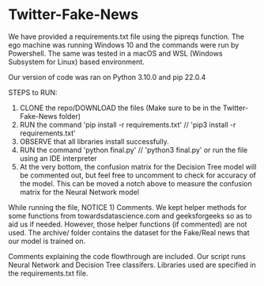 # Twitter-Fake-News

We have provided a requirements.txt file using the pipreqs function. The ego machine was running Windows 10 and the commands were run by Powershell.
The same was tested in a macOS and WSL (Windows Subsystem for Linux) based environment.

Our version of code was ran on Python 3.10.0 and pip 22.0.4

STEPS to RUN:

1) CLONE the repo/DOWNLOAD the files (Make sure to be in the Twitter-Fake-News folder)
2) RUN the command 'pip install -r requirements.txt' // 'pip3 install -r requirements.txt'
3) OBSERVE that all libraries install successfully.
4) RUN the command 'python final.py' // 'python3 final.py' or run the file using an IDE interpreter
5) At the very bottom, the confusion matrix for the Decision Tree model will be commented out, but feel free to uncomment to check for accuracy of the model. This can be moved a notch above to measure the confusion matrix for the Neural Network model

While running the file, NOTICE 1) Comments. We kept helper methods for some functions from towardsdatascience.com and geeksforgeeks so as to aid us if needed.
However, those helper functions (if commented) are not used. The archive/ folder contains the dataset for the Fake/Real news that our model is trained on.

Comments explaining the code flowthrough are included. Our script runs Neural Network and Decision Tree classifers. Libraries used are specified in the requirements.txt file.
